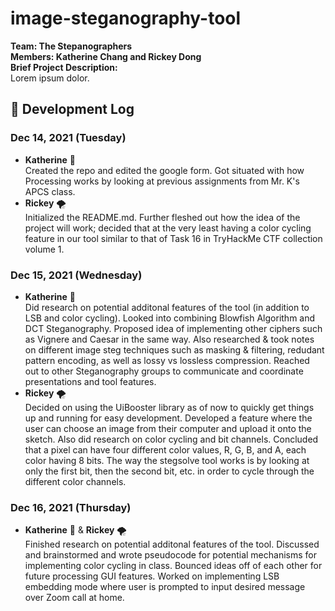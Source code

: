 # image-steganography-tool
**Team: The Stepanographers**  
**Members: Katherine Chang and Rickey Dong**  
**Brief Project Description:**  
Lorem ipsum dolor.  
## 📃 Development Log
### Dec 14, 2021 (Tuesday)
- **Katherine** 🧊  
Created the repo and edited the google form. Got situated with how Processing works by looking at previous assignments from Mr. K's APCS class.  
- **Rickey** 🌪️  
Initialized the README.md. Further fleshed out how the idea of the project will work; decided that at the very least having a color cycling feature in our tool similar to that of Task 16 in TryHackMe CTF collection volume 1. 
### Dec 15, 2021 (Wednesday)
- **Katherine** 🧊  
Did research on potential additonal features of the tool (in addition to LSB and color cycling). Looked into combining Blowfish Algorithm and DCT Steganography. Proposed idea of implementing other ciphers such as Vignere and Caesar in the same way. Also researched & took notes on different image steg techniques such as masking & filtering, redudant pattern encoding, as well as lossy vs lossless compression. Reached out to other Steganography groups to communicate and coordinate presentations and tool features.
- **Rickey** 🌪️  
Decided on using the UiBooster library as of now to quickly get things up and running for easy development. Developed a feature where the user can choose an image from their computer and upload it onto the sketch. Also did research on color cycling and bit channels. Concluded that a pixel can have four different color values, R, G, B, and A, each color having 8 bits. The way the stegsolve tool works is by looking at only the first bit, then the second bit, etc. in order to cycle through the different color channels.
### Dec 16, 2021 (Thursday)
- **Katherine** 🧊 &  **Rickey** 🌪️  
Finished research on potential additonal features of the tool. Discussed and brainstormed and wrote pseudocode for potential mechanisms for implementing color cycling in class. Bounced ideas off of each other for future processing GUI features. Worked on implementing LSB embedding mode where user is prompted to input desired message over Zoom call at home. 

